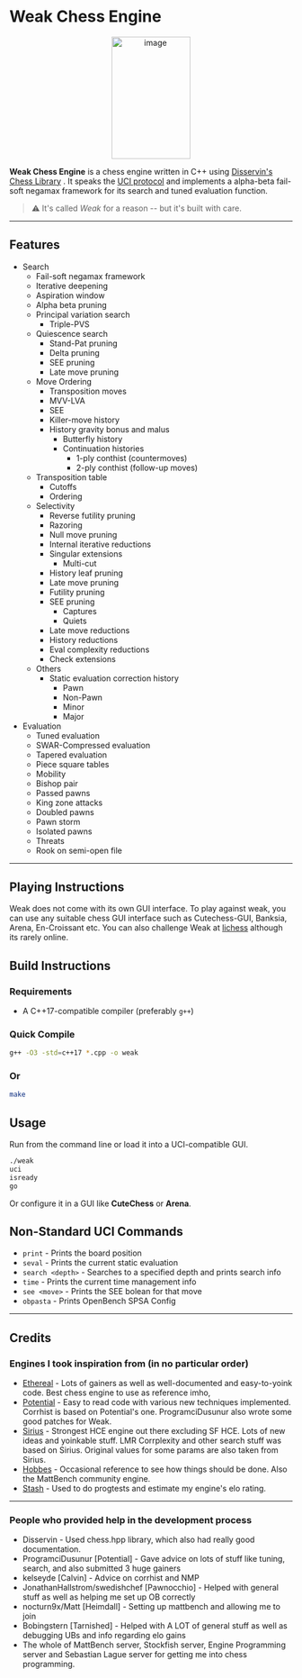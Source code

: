 # Weak Chess Engine

<p align="center">
  <img width="140.75" height="216.75" alt="image" src="https://github.com/user-attachments/assets/4b2c3769-cd6f-45d5-90df-6177eac07ebe" />
</p>

**Weak Chess Engine** is a chess engine written in C++ using [Disservin's Chess Library](https://github.com/Disservin/chess-library) . It speaks the [UCI protocol](https://en.wikipedia.org/wiki/Universal_Chess_Interface) and implements a alpha-beta fail-soft negamax framework for its search and tuned evaluation function.

> ⚠️ It's called *Weak* for a reason -- but it's built with care.

---

## Features

* Search
  * Fail-soft negamax framework
  * Iterative deepening
  * Aspiration window
  * Alpha beta pruning
  * Principal variation search
    * Triple-PVS
  * Quiescence search
    * Stand-Pat pruning
    * Delta pruning
    * SEE pruning
    * Late move pruning
  * Move Ordering
    * Transposition moves
    * MVV-LVA
    * SEE
    * Killer-move history
    * History gravity bonus and malus
      * Butterfly history
      * Continuation histories
        * 1-ply conthist (countermoves)
        * 2-ply conthist (follow-up moves)
  * Transposition table
    * Cutoffs
    * Ordering
  * Selectivity
    * Reverse futility pruning
    * Razoring
    * Null move pruning
    * Internal iterative reductions
    * Singular extensions
      * Multi-cut
    * History leaf pruning
    * Late move pruning
    * Futility pruning
    * SEE pruning
      * Captures
      * Quiets
    * Late move reductions
    * History reductions
    * Eval complexity reductions
    * Check extensions
  * Others
    * Static evaluation correction history
      * Pawn
      * Non-Pawn
      * Minor
      * Major
* Evaluation
  * Tuned evaluation
  * SWAR-Compressed evaluation
  * Tapered evaluation
  * Piece square tables
  * Mobility
  * Bishop pair
  * Passed pawns
  * King zone attacks
  * Doubled pawns
  * Pawn storm
  * Isolated pawns
  * Threats
  * Rook on semi-open file

---

## Playing Instructions
Weak does not come with its own GUI interface. To play against weak, you can use any suitable chess GUI interface such as Cutechess-GUI, Banksia, Arena, En-Croissant etc. You can also challenge Weak at [lichess](https://lichess.org/@/WeakChessEngine) although its rarely online. 

## Build Instructions

### Requirements

* A C++17-compatible compiler (preferably `g++`)

### Quick Compile

```bash
g++ -O3 -std=c++17 *.cpp -o weak
```

### Or
```bash
make
```

## Usage

Run from the command line or load it into a UCI-compatible GUI.

```bash
./weak
uci
isready
go
```

Or configure it in a GUI like **CuteChess** or **Arena**.

## Non-Standard UCI Commands
* `print` - Prints the board position
* `seval` - Prints the current static evaluation
* `search <depth>` - Searches to a specified depth and prints search info
* `time` - Prints the current time management info
* `see <move>` - Prints the SEE bolean for that move
* `obpasta` - Prints OpenBench SPSA Config

---

## Credits

### Engines I took inspiration from (in no particular order)
* [Ethereal](https://github.com/AndyGrant/Ethereal) - Lots of gainers as well as well-documented and easy-to-yoink code. Best chess engine to use as reference imho,
* [Potential](https://github.com/ProgramciDusunur/Potential) - Easy to read code with various new techniques implemented. Corrhist is based on Potential's one. ProgramciDusunur also wrote some good patches for Weak.
* [Sirius](https://github.com/mcthouacbb/Sirius) - Strongest HCE engine out there excluding SF HCE. Lots of new ideas and yoinkable stuff. LMR Corrplexity and other search stuff was based on Sirius. Original values for some params are also taken from Sirius.
* [Hobbes](https://github.com/kelseyde/hobbes-chess-engine) - Occasional reference to see how things should be done. Also the MattBench community engine.
* [Stash](https://gitlab.com/mhouppin/stash-bot) - Used to do progtests and estimate my engine's elo rating.
---

### People who provided help in the development process
* Disservin - Used chess.hpp library, which also had really good documentation.
* ProgramciDusunur [Potential] - Gave advice on lots of stuff like tuning, search, and also submitted 3 huge gainers
* kelseyde [Calvin] - Advice on corrhist and NMP
* JonathanHallstrom/swedishchef [Pawnocchio] - Helped with general stuff as well as helping me set up OB correctly
* nocturn9x/Matt [Heimdall] - Setting up mattbench and allowing me to join
* Bobingstern [Tarnished] - Helped with A LOT of general stuff as well as debugging UBs and info regarding elo gains
* The whole of MattBench server, Stockfish server, Engine Programming server and Sebastian Lague server for getting me into chess programming.
